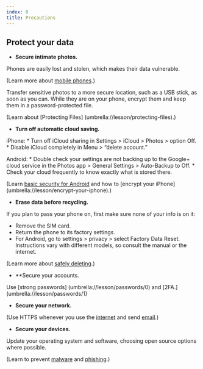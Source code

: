 ```yaml
---
index: 0
title: Precautions
---
```

## Protect your data

*	**Secure intimate photos.** 

Phones are easily lost and stolen, which makes their data vulnerable. 

(Learn more about [mobile phones](umbrella://lesson/mobile-phones/0).)

Transfer sensitive photos to a more secure location, such as a USB stick, as soon as you can. While they are on your phone, encrypt them and keep them in a password-protected file.

(Learn about [Protecting Files] (umbrella://lesson/protecting-files).)  

*	**Turn off automatic cloud saving.**  

iPhone: 
	*	Turn off iCloud sharing in Settings > iCloud > Photos > option Off. 
    *	Disable iCloud completely in Menu > “delete account.” 
    
Android: 
	*	Double check your settings are not backing up to the Google+ cloud service in the Photos app > General Settings > Auto-Backup to Off. 
    *	Check your cloud frequently to know exactly what is stored there.
    
(Learn [basic security for Android](umbrella://lesson/android) and how to [encrypt your iPhone] (umbrella://lesson/encrypt-your-iphone).)

*	**Erase data before recycling.**  

If you plan to pass your phone on, first make sure none of your info is on it: 

*	Remove the SIM card. 
*	Return the phone to its factory settings. 
*	For Android, go to settings > privacy > select Factory Data Reset. Instructions vary with different models, so consult the manual or the internet.

(Learn more about [safely deleting](umbrella://lesson/safely-deleting).)

*	**Secure your accounts.

Use [strong passwords] (umbrella://lesson/passwords/0) and [2FA.] (umbrella://lesson/passwords/1)

*	**Secure your network.**

(Use HTTPS whenever you use the [internet](umbrella://lesson/the-internet/0) and send [email](umbrella://lesson/email/0).) 

*	**Secure your devices.**

Update your operating system and software, choosing open source options where possible. 

(Learn to prevent [malware](umbrella://lesson/malware/0) and [phishing](umbrella://lesson/phishing).)